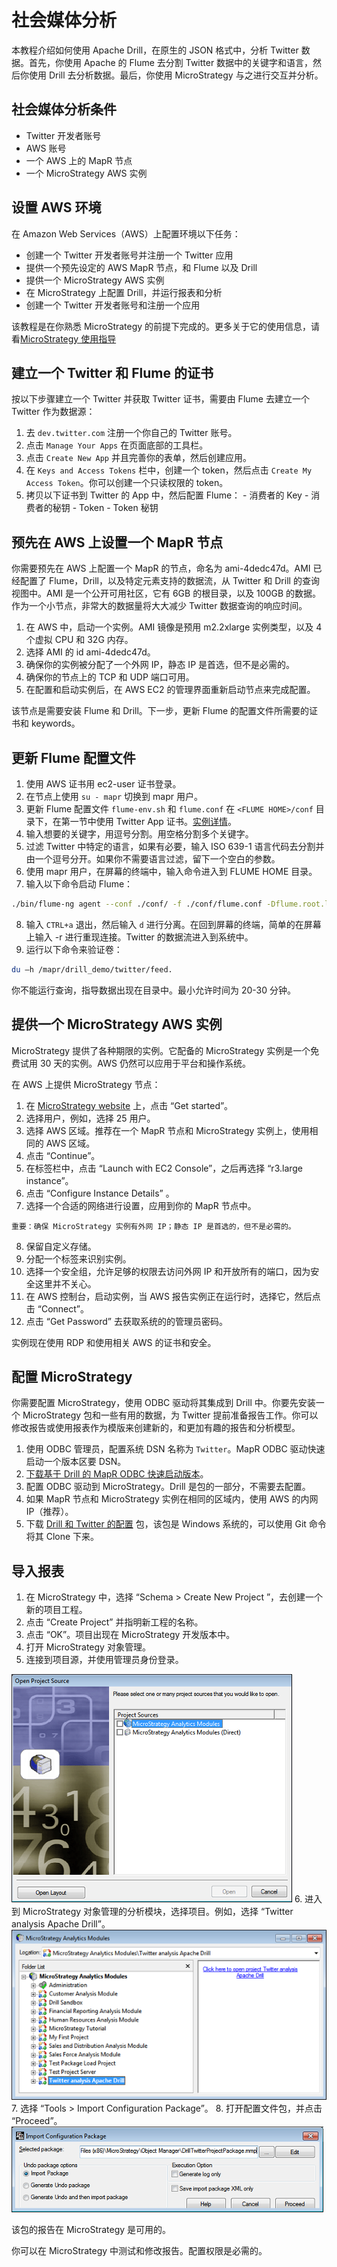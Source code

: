 # 社会媒体分析

本教程介绍如何使用 Apache Drill，在原生的 JSON 格式中，分析 Twitter 数据。首先，你使用 Apache 的 Flume 去分割 Twitter 数据中的关键字和语言，然后你使用 Drill 去分析数据。最后，你使用 MicroStrategy 与之进行交互并分析。

## 社会媒体分析条件
  * Twitter 开发者账号
  * AWS 账号
  * 一个 AWS 上的 MapR 节点
  * 一个 MicroStrategy AWS 实例

## 设置 AWS 环境

在 Amazon Web Services（AWS）上配置环境以下任务：
  * 创建一个 Twitter 开发者账号并注册一个 Twitter 应用
  * 提供一个预先设定的 AWS MapR 节点，和 Flume 以及 Drill
  * 提供一个 MicroStrategy AWS 实例
  * 在 MicroStrategy 上配置 Drill，并运行报表和分析
  * 创建一个 Twitter 开发者账号和注册一个应用

该教程是在你熟悉 MicroStrategy 的前提下完成的。更多关于它的使用信息，请看[MicroStrategy 使用指导](http://www.microstrategy.com/Strategy/media/downloads/products/cloud/cloud_aws-user-guide.pdf)

## 建立一个 Twitter 和 Flume 的证书

按以下步骤建立一个 Twitter 并获取 Twitter 证书，需要由 Flume 去建立一个 Twitter 作为数据源：
  1. 去 ``` dev.twitter.com ``` 注册一个你自己的 Twitter 账号。
  2. 点击 ``` Manage Your Apps ``` 在页面底部的工具栏。
  3. 点击 ``` Create New App ``` 并且完善你的表单，然后创建应用。
  4. 在 ``` Keys and Access Tokens ``` 栏中，创建一个 token，然后点击 ``` Create My Access Token ```。你可以创建一个只读权限的 token。
  5. 拷贝以下证书到 Twitter 的 App 中，然后配置 Flume：
    - 消费者的 Key
    - 消费者的秘钥
    - Token
    - Token 秘钥

## 预先在 AWS 上设置一个 MapR 节点

你需要预先在 AWS 上配置一个 MapR 的节点，命名为 ami-4dedc47d。AMI 已经配置了 Flume，Drill，以及特定元素支持的数据流，从 Twitter 和 Drill 的查询视图中。AMI 是一个公开可用社区，它有 6GB 的根目录，以及 100GB 的数据。作为一个小节点，非常大的数据量将大大减少 Twitter 数据查询的响应时间。
  1. 在 AWS 中，启动一个实例。AMI 镜像是预用 m2.2xlarge 实例类型，以及 4 个虚拟 CPU 和 32G 内存。
  2. 选择 AMI 的 id ami-4dedc47d。
  3. 确保你的实例被分配了一个外网 IP，静态 IP 是首选，但不是必需的。
  4. 确保你的节点上的 TCP 和 UDP 端口可用。
  5. 在配置和启动实例后，在 AWS EC2 的管理界面重新启动节点来完成配置。

该节点是需要安装 Flume 和 Drill。下一步，更新 Flume 的配置文件所需要的证书和 keywords。

## 更新 Flume 配置文件

  1. 使用 AWS 证书用 ec2-user 证书登录。
  2. 在节点上使用 ``` su - mapr ``` 切换到 mapr 用户。
  3. 更新 Flume 配置文件 ``` flume-env.sh ``` 和 ``` flume.conf ``` 在 ``` <FLUME HOME>/conf ``` 目录下，在第一节中使用 Twitter App 证书。[实例详情](https://github.com/mapr/mapr-demos/tree/master/drill-twitter-MSTR/flume)。
  4. 输入想要的关键字，用逗号分割。用空格分割多个关键字。
  5. 过滤 Twitter 中特定的语言，如果有必要，输入 ISO 639-1 语言代码去分割并由一个逗号分开。如果你不需要语言过滤，留下一个空白的参数。
  6. 使用 mapr 用户，在屏幕的终端中，输入命令进入到 FLUME HOME 目录。
  7. 输入以下命令启动 Flume：
  ```bash
  ./bin/flume-ng agent --conf ./conf/ -f ./conf/flume.conf -Dflume.root.logger=INFO,console -n TwitterAgent
  ```
  8. 输入 ``` CTRL+a ``` 退出，然后输入 ``` d ``` 进行分离。在回到屏幕的终端，简单的在屏幕上输入 -r 进行重现连接。Twitter 的数据流进入到系统中。
  9. 运行以下命令来验证卷：
  ```bash
  du –h /mapr/drill_demo/twitter/feed.
  ```

你不能运行查询，指导数据出现在目录中。最小允许时间为 20-30 分钟。

## 提供一个 MicroStrategy AWS 实例

MicroStrategy 提供了各种期限的实例。它配备的 MicroStrategy 实例是一个免费试用 30 天的实例。AWS 仍然可以应用于平台和操作系统。

在 AWS 上提供 MicroStrategy 节点：
  1. 在 [MicroStrategy website](http://www.microstrategy.com/us/analytics/analytics-on-aws) 上，点击 “Get started”。
  2. 选择用户，例如，选择 25 用户。
  3. 选择 AWS 区域。推荐在一个 MapR 节点和 MicroStrategy 实例上，使用相同的 AWS 区域。
  4. 点击 “Continue”。
  5. 在标签栏中，点击 “Launch with EC2 Console”，之后再选择 “r3.large instance”。
  6. 点击 “Configure Instance Details” 。
  7. 选择一个合适的网络进行设置，应用到你的 MapR 节点中。
  ```
  重要：确保 MicroStrategy 实例有外网 IP；静态 IP 是首选的，但不是必需的。
  ```
  8. 保留自定义存储。
  9. 分配一个标签来识别实例。
  10. 选择一个安全组，允许足够的权限去访问外网 IP 和开放所有的端口，因为安全这里并不关心。
  11. 在 AWS 控制台，启动实例，当 AWS 报告实例正在运行时，选择它，然后点击 “Connect”。
  12. 点击 “Get Password” 去获取系统的的管理员密码。

实例现在使用 RDP 和使用相关 AWS 的证书和安全。

## 配置 MicroStrategy

你需要配置 MicroStrategy，使用 ODBC 驱动将其集成到 Drill 中。你要先安装一个 MicroStrategy 包和一些有用的数据，为 Twitter 提前准备报告工作。你可以修改报告或使用报表作为模版来创建新的，和更加有趣的报告和分析模型。
  1. 使用 ODBC 管理员，配置系统 DSN 名称为 ``` Twitter ```。MapR ODBC 驱动快速启动一个版本区要 DSN。
  2. [下载基于 Drill 的 MapR ODBC 快速启动版本](http://package.mapr.com/tools/MapR-ODBC/MapR_Drill/MapRDrill_odbc_v0.08.1.0618/MapRDrillODBC32.msi)。
  3. 配置 ODBC 驱动到 MicroStrategy。Drill 是包的一部分，不需要去配置。
  4. 如果 MapR 节点和 MicroStrategy 实例在相同的区域内，使用 AWS 的内网 IP（推荐）。
  5. 下载 [Drill 和 Twitter 的配置](https://github.com/mapr/mapr-demos/blob/master/drill-twitter-MSTR/MSTR/DrillTwitterProjectPackage.mmp) 包，该包是 Windows 系统的，可以使用 Git 命令将其 Clone 下来。

## 导入报表

  1. 在 MicroStrategy 中，选择 “Schema > Create New Project ”，去创建一个新的项目工程。
  2. 点击 “Create Project” 并指明新工程的名称。
  3. 点击 “OK”。项目出现在 MicroStrategy 开发版本中。
  4. 打开 MicroStrategy 对象管理。
  5. 连接到项目源，并使用管理员身份登录。
  
  ![socialmed1.png](../res/socialmed1.png)
  6. 进入到 MicroStrategy 对象管理的分析模块，选择项目。例如，选择 “Twitter analysis Apache Drill”。
  ![socialmed2.png](../res/socialmed2.png)
  7. 选择 “Tools > Import Configuration Package”。
  8. 打开配置文件包，并点击 “Proceed”。
  ![socialmed3.png](../res/socialmed3.png)

  该包的报告在 MicroStrategy 是可用的。

你可以在 MicroStrategy 中测试和修改报告。配置权限是必需的。
